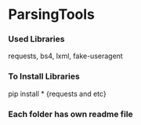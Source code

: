 # ParsingTools

### Used Libraries
requests, bs4, lxml, fake-useragent

### To Install Libraries
pip install * {requests and etc}

### Each folder has own readme file
